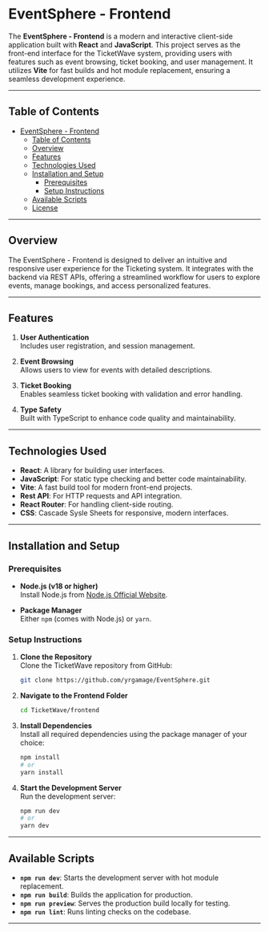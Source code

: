 # EventSphere - Frontend

The **EventSphere - Frontend** is a modern and interactive client-side application built with **React** and **JavaScript**. This project serves as the front-end interface for the TicketWave system, providing users with features such as event browsing, ticket booking, and user management. It utilizes **Vite** for fast builds and hot module replacement, ensuring a seamless development experience.


---

## Table of Contents

- [EventSphere - Frontend](#ticketSphere---frontend)
  - [Table of Contents](#table-of-contents)
  - [Overview](#overview)
  - [Features](#features)
  - [Technologies Used](#technologies-used)
  - [Installation and Setup](#installation-and-setup)
    - [Prerequisites](#prerequisites)
    - [Setup Instructions](#setup-instructions)
  - [Available Scripts](#available-scripts)
  - [License](#license)

---

## Overview

The EventSphere - Frontend is designed to deliver an intuitive and responsive user experience for the Ticketing system. It integrates with the backend via REST APIs, offering a streamlined workflow for users to explore events, manage bookings, and access personalized features.

---

## Features


1. **User Authentication**  
   Includes user registration, and session management.

2. **Event Browsing**  
   Allows users to view for events with detailed descriptions.

3. **Ticket Booking**  
   Enables seamless ticket booking with validation and error handling.

4. **Type Safety**  
   Built with TypeScript to enhance code quality and maintainability.

---

## Technologies Used

- **React**: A library for building user interfaces.
- **JavaScript**: For static type checking and better code maintainability.
- **Vite**: A fast build tool for modern front-end projects.
- **Rest API**: For HTTP requests and API integration.
- **React Router**: For handling client-side routing.
- **CSS**: Cascade Sysle Sheets for responsive, modern interfaces.

---

## Installation and Setup

### Prerequisites

- **Node.js (v18 or higher)**  
  Install Node.js from [Node.js Official Website](https://nodejs.org/).

- **Package Manager**  
  Either `npm` (comes with Node.js) or `yarn`.

### Setup Instructions

1. **Clone the Repository**  
   Clone the TicketWave repository from GitHub:
   ```bash
   git clone https://github.com/yrgamage/EventSphere.git
   ```

2. **Navigate to the Frontend Folder**  
   ```bash
   cd TicketWave/frontend
   ```

3. **Install Dependencies**  
   Install all required dependencies using the package manager of your choice:
   ```bash
   npm install
   # or
   yarn install
   ```

4. **Start the Development Server**  
   Run the development server:
   ```bash
   npm run dev
   # or
   yarn dev
   ```


---

## Available Scripts

- **`npm run dev`**: Starts the development server with hot module replacement.
- **`npm run build`**: Builds the application for production.
- **`npm run preview`**: Serves the production build locally for testing.
- **`npm run lint`**: Runs linting checks on the codebase.

---



